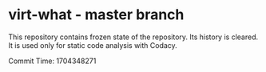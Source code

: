# virt-what - master branch

This repository contains frozen state of the repository.
Its history is cleared. It is used only for static code
analysis with Codacy.

Commit Time: 1704348271